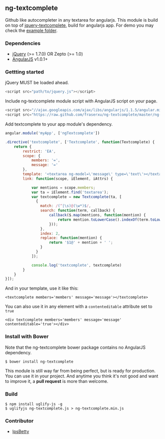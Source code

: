 ## ng-textcomplete

Github like autocompleter in any textarea for angularjs. This module is build on top of [jquery-textcomplete](https://github.com/yuku-t/jquery-textcomplete), build for angularjs app. For demo you may check the [example folder](https://github.com/fraserxu/ng-textcomplete/tree/master/example).

### Dependencies

* [jQuery](http://jquery.com) (>= 1.7.0) OR Zepto (>= 1.0)
* [AngularJS](http://angularjs.org) v1.0.1+


### Gettting started

jQuery MUST be loaded ahead.

```javascript
<script src="path/to/jquery.js"></script>
```

Include ng-textcomplete module script with AngularJS script on your page.

```javascript
<script src="//ajax.googleapis.com/ajax/libs/angularjs/1.1.5/angular.min.js"></script>
<script src="https://raw.github.com/fraserxu/ng-textcomplete/master/ng-textcomplete.js"></script>
```

Add textcomplete to your app module's dependency.

```javascript
angular.module('myApp', ['ngTextcomplete'])

.directive('textcomplete', ['Textcomplete', function(Textcomplete) {
    return {
        restrict: 'EA',
        scope: {
            members: '=',
            message: '='
        },
        template: '<textarea ng-model=\'message\' type=\'text\'></textarea>',
        link: function(scope, iElement, iAttrs) {

            var mentions = scope.members;
            var ta = iElement.find('textarea');
            var textcomplete = new Textcomplete(ta, [
              {
                match: /(^|\s)@(\w*)$/,
                search: function(term, callback) {
                    callback($.map(mentions, function(mention) {
                        return mention.toLowerCase().indexOf(term.toLowerCase()) === 0 ? mention : null;
                    }));
                },
                index: 2,
                replace: function(mention) {
                    return '$1@' + mention + ' ';
                }
              }
            ]);

            console.log('textcomplete', textcomplete)
        }
    }
}]);
```

And in your template, use it like this:
```
<textcomplete members='members' message='message'></textcomplete>
```

You can also use it in any element with a `contenteditable` attribute set to `true`
```
<div textcomplete members='members' message='message' contenteditable='true'></div>
```


### Install with Bower

Note that the ng-textcomplete bower package contains no AngularJS dependency.

`$ bower install ng-textcomplete`

This module is still way far from being perfect, but is ready for production.
You can use it in your project. And anytime you think it's not good and want to
improve it, a **pull request** is more than welcome.

### Build
```
$ npm install uglify-js -g
$ uglifyjs ng-textcomplete.js > ng-textcomplete.min.js
```

### Contributor
* [lpsBetty](https://github.com/lpsBetty)
